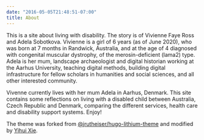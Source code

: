 ```yaml
---
date: "2016-05-05T21:48:51-07:00"
title: About
---
```


This is a site about living with disability. The story is of Vivienne Faye Ross and Adela Sobotkova. Vivienne is a girl of 6 years (as of June 2020), who was born at 7 months in Randwick, Australia, and at the age of 4 diagnosed with congenital muscular dystrophy, of the merosin-deficient (lama2) type.  
Adela is her mum, landscape archaeologist and digital historian working at the Aarhus University, teaching digital methods, building digital infrastructure for fellow scholars in humanities and social sciences, and all other interested community.

Vivenne currently lives with her mum Adela in Aarhus, Denmark. 
This site contains some reflections on living with a disabled child between Australia, Czech Republic and Denmark, comparing the different services, health care and disability support systems. 
Enjoy!



The theme was forked from [@jrutheiser/hugo-lithium-theme](https://github.com/jrutheiser/hugo-lithium-theme) and modified by [Yihui Xie](https://github.com/yihui/hugo-lithium).
